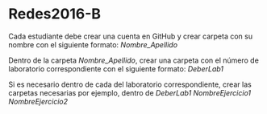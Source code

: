 # Redes2016-B

Cada estudiante debe crear una cuenta en GitHub y crear carpeta con su nombre con el siguiente formato: *Nombre_Apellido*

Dentro de la carpeta *Nombre_Apellido*, crear una carpeta con el número de laboratorio correspondiente con el siguiente formato: *DeberLab1*

Si es necesario dentro de cada del laboratorio correspondiente, crear las carpetas necesarias por ejemplo, dentro de *DeberLab1*
*NombreEjercicio1*
*NombreEjercicio2*
